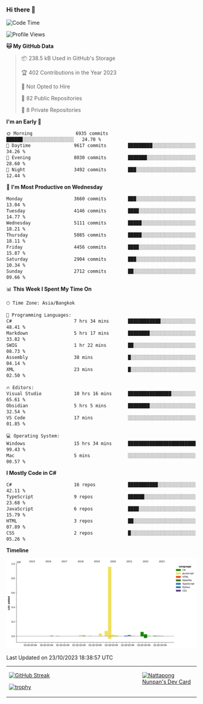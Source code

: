 ### Hi there 👋

<!--START_SECTION:waka-->
![Code Time](http://img.shields.io/badge/Code%20Time-1%2C189%20hrs%2027%20mins-blue)

![Profile Views](http://img.shields.io/badge/Profile%20Views-0-blue)

**🐱 My GitHub Data** 

> 📦 238.5 kB Used in GitHub's Storage 
 > 
> 🏆 402 Contributions in the Year 2023
 > 
> 🚫 Not Opted to Hire
 > 
> 📜 82 Public Repositories 
 > 
> 🔑 8 Private Repositories 
 > 
**I'm an Early 🐤** 

```text
🌞 Morning                6935 commits        ██████░░░░░░░░░░░░░░░░░░░   24.70 % 
🌆 Daytime                9617 commits        █████████░░░░░░░░░░░░░░░░   34.26 % 
🌃 Evening                8030 commits        ███████░░░░░░░░░░░░░░░░░░   28.60 % 
🌙 Night                  3492 commits        ███░░░░░░░░░░░░░░░░░░░░░░   12.44 % 
```
📅 **I'm Most Productive on Wednesday** 

```text
Monday                   3660 commits        ███░░░░░░░░░░░░░░░░░░░░░░   13.04 % 
Tuesday                  4146 commits        ████░░░░░░░░░░░░░░░░░░░░░   14.77 % 
Wednesday                5111 commits        █████░░░░░░░░░░░░░░░░░░░░   18.21 % 
Thursday                 5085 commits        █████░░░░░░░░░░░░░░░░░░░░   18.11 % 
Friday                   4456 commits        ████░░░░░░░░░░░░░░░░░░░░░   15.87 % 
Saturday                 2904 commits        ███░░░░░░░░░░░░░░░░░░░░░░   10.34 % 
Sunday                   2712 commits        ██░░░░░░░░░░░░░░░░░░░░░░░   09.66 % 
```


📊 **This Week I Spent My Time On** 

```text
🕑︎ Time Zone: Asia/Bangkok

💬 Programming Languages: 
C#                       7 hrs 34 mins       ████████████░░░░░░░░░░░░░   48.41 % 
Markdown                 5 hrs 17 mins       ████████░░░░░░░░░░░░░░░░░   33.82 % 
SWIG                     1 hr 22 mins        ██░░░░░░░░░░░░░░░░░░░░░░░   08.73 % 
Assembly                 38 mins             █░░░░░░░░░░░░░░░░░░░░░░░░   04.14 % 
XML                      23 mins             █░░░░░░░░░░░░░░░░░░░░░░░░   02.50 % 

🔥 Editors: 
Visual Studio            10 hrs 16 mins      ████████████████░░░░░░░░░   65.61 % 
Obsidian                 5 hrs 5 mins        ████████░░░░░░░░░░░░░░░░░   32.54 % 
VS Code                  17 mins             ░░░░░░░░░░░░░░░░░░░░░░░░░   01.85 % 

💻 Operating System: 
Windows                  15 hrs 34 mins      █████████████████████████   99.43 % 
Mac                      5 mins              ░░░░░░░░░░░░░░░░░░░░░░░░░   00.57 % 
```

**I Mostly Code in C#** 

```text
C#                       16 repos            ███████████░░░░░░░░░░░░░░   42.11 % 
TypeScript               9 repos             ██████░░░░░░░░░░░░░░░░░░░   23.68 % 
JavaScript               6 repos             ████░░░░░░░░░░░░░░░░░░░░░   15.79 % 
HTML                     3 repos             ██░░░░░░░░░░░░░░░░░░░░░░░   07.89 % 
CSS                      2 repos             █░░░░░░░░░░░░░░░░░░░░░░░░   05.26 % 
```



**Timeline**

![Lines of Code chart](https://raw.githubusercontent.com/aixasz/aixasz/main/assets/bar_graph.png)


 Last Updated on 23/10/2023 18:38:57 UTC
<!--END_SECTION:waka-->

<table>
<tr>
<td width="70%" valign="top">
 
 [![GitHub Streak](http://github-readme-streak-stats.herokuapp.com?user=aixasz&theme=github-dark&hide_border=true&date_format=%5BY%20%5DM%20j)](https://git.io/streak-stats)

 [![trophy](https://github-profile-trophy.vercel.app/?username=aixasz&theme=onedark)](https://github.com/ryo-ma/github-profile-trophy)
 </td>
<td width="30%" valign="top">
 
<a href="https://app.daily.dev/aixasz"><img src="https://api.daily.dev/devcards/403207936e6547c9a85ea449e9f3abe8.png?r=re8" alt="Nattapong Nunpan's Dev Card"/></a>

 </td>
</tr>
</table>
 
